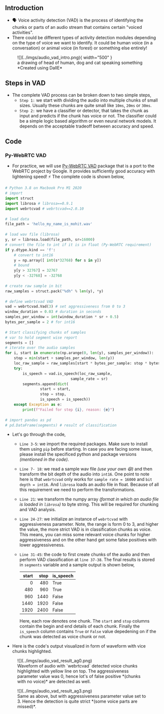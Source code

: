 ## Introduction

- 🗣 Voice activity detection (VAD) is the process of identifying the chunks or parts of an audio stream that contains certain "voiced activities".
- There could be different types of activity detection modules depending on the type of voice we want to identify. It could be human voice (in a conversation) or animal voice (in forest) or something else entirely!  

<figure markdown> 
    ![](../imgs/audio_vad_intro.png){ width="500" }
    <figcaption>a drawing of head of human, dog and cat speaking something *Created using DallE*</figcaption>
</figure>

## Steps in VAD

- The complete VAD process can be broken down to two simple steps, 
  - `Step 1:` we start with dividing the audio into multiple chunks of small sizes. Usually these chunks are quite small like `10ms`, `20ms` or `30ms`. 
  - `Step 2:` we have a classifier or detector, that takes the chunk as input and predicts if the chunk has voice or not. The classifier could be a simple logic based algorithm or even neural network models. It depends on the acceptable tradeoff between accuracy and speed. 

## Code

### Py-WebRTC VAD

- For practice, we will use [Py-WebRTC VAD](https://github.com/wiseman/py-webrtcvad) package that is a port to the WebRTC project by Google. It provides sufficiently good accuracy with lightening speed! ⚡️ The complete code is shown below, 

``` python linenums="1"
# Python 3.8 on Macbook Pro M1 2020
# import
import struct 
import librosa # librosa==0.9.1
import webrtcvad # webrtcvad==2.0.10

# load data
file_path = 'hello_my_name_is_mohit.wav'

# load wav file (librosa)
y, sr = librosa.load(file_path, sr=16000)
# convert the file to int if it is in float (Py-WebRTC requirement)
if y.dtype.kind == 'f':
    # convert to int16
    y = np.array([ int(s*32768) for s in y])
    # bound
    y[y > 32767] = 32767
    y[y < -32768] = -32768

# create raw sample in bit
raw_samples = struct.pack("%dh" % len(y), *y)

# define webrtcvad VAD
vad = webrtcvad.Vad(3) # set aggressiveness from 0 to 3
window_duration = 0.03 # duration in seconds
samples_per_window = int(window_duration * sr + 0.5)
bytes_per_sample = 2 # for int16

# Start classifying chunks of samples
# var to hold segment wise report
segments = []
# iterate over the audio samples
for i, start in enumerate(np.arange(0, len(y), samples_per_window)):
    stop = min(start + samples_per_window, len(y))
    loc_raw_sample = raw_samples[start * bytes_per_sample: stop * bytes_per_sample]
    try:
        is_speech = vad.is_speech(loc_raw_sample, 
                              sample_rate = sr)
        segments.append(dict(
                start = start,
                stop = stop,
                is_speech = is_speech))
    except Exception as e:
        print(f"Failed for step {i}, reason: {e}")

# import pandas as pd
# pd.DataFrame(segments) # result of classification
```

- Let's go through the code,
  - `Line 3-5`: we import the required packages. Make sure to install them using `pip` before starting. In case you are facing some issue, please install the specificed python and package versions *(mentioned in the code)*.
  - `Line 7- 18`: we read a sample wav file *(use your own :smile:)* and then transform the bit depth of the audio into `int16`. One point to note here is that `webrtcvad` only works for `sample rate = 16000` and `bit depth = int16`. And `librosa` loads an audio file in float. Because of all this requirement we need to perform the transformations.
  - `Line 21`: we transform the numpy array *(format in which an audio file is loaded in `librosa`)* to byte string. This will be required for chunking and VAD analysis.
  - `Line 24-27`: we initialize an instance of `webrtcvad` with aggressiveness parameter. Note, the range is form 0 to 3, and higher the value, the more strict VAD is in classification chunks as voice. This means, you can miss some relevant voice chunks for higher aggressiveness and on the other hand get some false positives with lower aggressiveness.
  - `Line 31-45`: the code to first create chunks of the audio and then perform VAD classification at `line 37-38`. The final results is stored in `segments` variable and a sample output is shown below, 

    | start | stop | is_speech |
    |-----:|----------:|------|
    |    0 |       480 | True |
    |  480 |       960 | True |
    |  960 |      1440 | False |
    | 1440 |      1920 | False |
    | 1920 |      2400 | False |

    Here, each row denotes one chunk. The `start` and `stop` columns contain the begin and end details of each chunk. Finally the `is_speech` column contains `True` or `False` value depedening on if the chunk was detected as voice chunk or not.

- Here is the code's output visualized in form of waveform with vice chunks highlighted.

<figure markdown> 
    ![](../imgs/audio_vad_result_ag0.png)
    <figcaption>Waveform of audio with `webrtcvad` detected voice chunks highlighted with yellow line on top. The aggressiveness parameter value was 0, hence lot's of false positive *(chunks with no voice)* are detected as well.</figcaption>
</figure>

<figure markdown> 
    ![](../imgs/audio_vad_result_ag3.png)
    <figcaption>Same as above, but with aggressiveness parameter value set to 3. Hence the detection is quite strict *(some voice parts are missed)*.</figcaption>
</figure>

<!-- ### Silero-VAD [TODO]

https://github.com/snakers4/silero-vad -->
